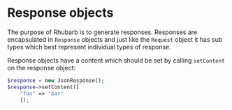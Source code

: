 Response objects
================

The purpose of Rhubarb is to generate responses. Responses are encapsulated in `Response` objects and just like
the `Request` object it has sub types which best represent individual types of response.

Response objects have a content which should be set by calling `setContent` on the response object:

``` php
$response = new JsonResponse();
$response->setContent([
    "foo" => "bar"
    ]);
```

